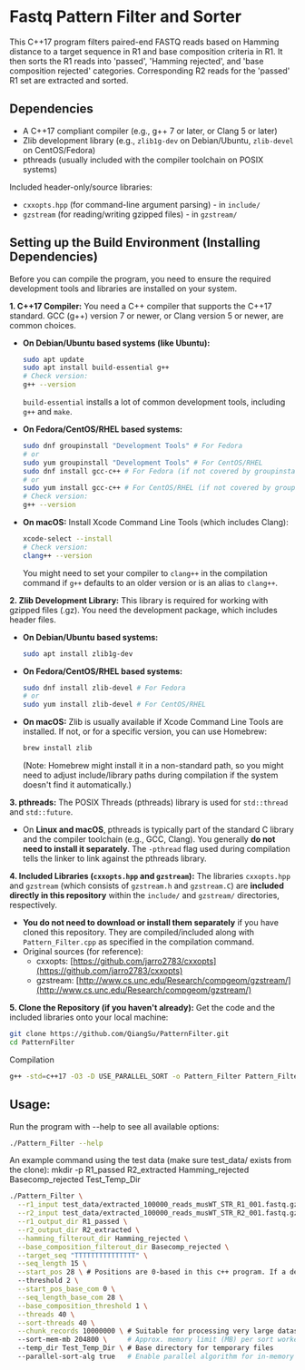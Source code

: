 # Fastq Pattern Filter and Sorter

This C++17 program filters paired-end FASTQ reads based on Hamming distance to a target sequence in R1 and base composition criteria in R1. It then sorts the R1 reads into 'passed', 'Hamming rejected', and 'base composition rejected' categories. Corresponding R2 reads for the 'passed' R1 set are extracted and sorted.

## Dependencies

*   A C++17 compliant compiler (e.g., g++ 7 or later, or Clang 5 or later)
*   Zlib development library (e.g., `zlib1g-dev` on Debian/Ubuntu, `zlib-devel` on CentOS/Fedora)
*   pthreads (usually included with the compiler toolchain on POSIX systems)

Included header-only/source libraries:
*   `cxxopts.hpp` (for command-line argument parsing) - in `include/`
*   `gzstream` (for reading/writing gzipped files) - in `gzstream/`

## Setting up the Build Environment (Installing Dependencies)

Before you can compile the program, you need to ensure the required development tools and libraries are installed on your system.

**1. C++17 Compiler:**
   You need a C++ compiler that supports the C++17 standard. GCC (g++) version 7 or newer, or Clang version 5 or newer, are common choices.

   *   **On Debian/Ubuntu based systems (like Ubuntu):**
       ```bash
       sudo apt update
       sudo apt install build-essential g++
       # Check version:
       g++ --version
       ```
       `build-essential` installs a lot of common development tools, including `g++` and `make`.

   *   **On Fedora/CentOS/RHEL based systems:**
       ```bash
       sudo dnf groupinstall "Development Tools" # For Fedora
       # or
       sudo yum groupinstall "Development Tools" # For CentOS/RHEL
       sudo dnf install gcc-c++ # For Fedora (if not covered by groupinstall)
       # or
       sudo yum install gcc-c++ # For CentOS/RHEL (if not covered by groupinstall)
       # Check version:
       g++ --version
       ```

   *   **On macOS:**
       Install Xcode Command Line Tools (which includes Clang):
       ```bash
       xcode-select --install
       # Check version:
       clang++ --version
       ```
       You might need to set your compiler to `clang++` in the compilation command if `g++` defaults to an older version or is an alias to `clang++`.

**2. Zlib Development Library:**
   This library is required for working with gzipped files (.gz). You need the development package, which includes header files.

   *   **On Debian/Ubuntu based systems:**
       ```bash
       sudo apt install zlib1g-dev
       ```

   *   **On Fedora/CentOS/RHEL based systems:**
       ```bash
       sudo dnf install zlib-devel # For Fedora
       # or
       sudo yum install zlib-devel # For CentOS/RHEL
       ```

   *   **On macOS:**
       Zlib is usually available if Xcode Command Line Tools are installed. If not, or for a specific version, you can use Homebrew:
       ```bash
       brew install zlib
       ```
       (Note: Homebrew might install it in a non-standard path, so you might need to adjust include/library paths during compilation if the system doesn't find it automatically.)

**3. pthreads:**
   The POSIX Threads (pthreads) library is used for `std::thread` and `std::future`.
   *   On **Linux and macOS**, pthreads is typically part of the standard C library and the compiler toolchain (e.g., GCC, Clang). You generally **do not need to install it separately**. The `-pthread` flag used during compilation tells the linker to link against the pthreads library.

**4. Included Libraries (`cxxopts.hpp` and `gzstream`):**
   The libraries `cxxopts.hpp` and `gzstream` (which consists of `gzstream.h` and `gzstream.C`) are **included directly in this repository** within the `include/` and `gzstream/` directories, respectively.
   *   **You do not need to download or install them separately** if you have cloned this repository. They are compiled/included along with `Pattern_Filter.cpp` as specified in the compilation command.
   *   Original sources (for reference):
       *   cxxopts: [https://github.com/jarro2783/cxxopts](https://github.com/jarro2783/cxxopts)
       *   gzstream: [http://www.cs.unc.edu/Research/compgeom/gzstream/](http://www.cs.unc.edu/Research/compgeom/gzstream/)

**5. Clone the Repository (if you haven't already):**
   Get the code and the included libraries onto your local machine:
   ```bash
   git clone https://github.com/QiangSu/PatternFilter.git
   cd PatternFilter
   ```
   
   Compilation
   ```bash
   g++ -std=c++17 -O3 -D USE_PARALLEL_SORT -o Pattern_Filter Pattern_Filter.cpp -lz -pthread -ltbb -I ./include -I ./gzstream ./gzstream/gzstream.C
   ```
## Usage:
   Run the program with --help to see all available options:
   ```bash
   ./Pattern_Filter --help
   ```
   An example command using the test data (make sure test_data/ exists from the clone):
   mkdir -p R1_passed R2_extracted Hamming_rejected Basecomp_rejected Test_Temp_Dir
```bash
./Pattern_Filter \
  --r1_input test_data/extracted_100000_reads_musWT_STR_R1_001.fastq.gz \
  --r2_input test_data/extracted_100000_reads_musWT_STR_R2_001.fastq.gz \
  --r1_output_dir R1_passed \
  --r2_output_dir R2_extracted \
  --hamming_filterout_dir Hamming_rejected \
  --base_composition_filterout_dir Basecomp_rejected \
  --target_seq "TTTTTTTTTTTTTTT" \
  --seq_length 15 \
  --start_pos 28 \ # Positions are 0-based in this c++ program. If a desired position is 29 in a 1-based system, you should input 28.
  --threshold 2 \
  --start_pos_base_com 0 \
  --seq_length_base_com 28 \
  --base_composition_threshold 1 \
  --threads 40 \
  --sort-threads 40 \
  --chunk_records 10000000 \ # Suitable for processing very large datasets (e.g., sc/snRNA-seq)
  --sort-mem-mb 204800 \     # Approx. memory limit (MB) per sort worker - adjust based on system RAM
  --temp_dir Test_Temp_Dir \ # Base directory for temporary files
  --parallel-sort-alg true   # Enable parallel algorithm for in-memory sort step
```

   
